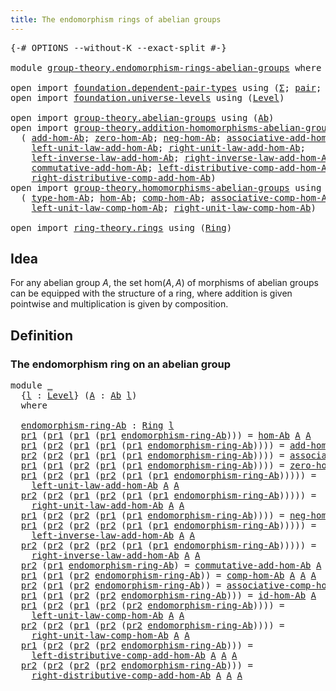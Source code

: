 ```yaml
---
title: The endomorphism rings of abelian groups
---
```


<pre class="Agda"><a id="66" class="Symbol">{-#</a> <a id="70" class="Keyword">OPTIONS</a> <a id="78" class="Pragma">--without-K</a> <a id="90" class="Pragma">--exact-split</a> <a id="104" class="Symbol">#-}</a>

<a id="109" class="Keyword">module</a> <a id="116" href="group-theory.endomorphism-rings-abelian-groups.html" class="Module">group-theory.endomorphism-rings-abelian-groups</a> <a id="163" class="Keyword">where</a>

<a id="170" class="Keyword">open</a> <a id="175" class="Keyword">import</a> <a id="182" href="foundation.dependent-pair-types.html" class="Module">foundation.dependent-pair-types</a> <a id="214" class="Keyword">using</a> <a id="220" class="Symbol">(</a><a id="221" href="foundation-core.dependent-pair-types.html#515" class="Record">Σ</a><a id="222" class="Symbol">;</a> <a id="224" href="foundation-core.dependent-pair-types.html#588" class="InductiveConstructor">pair</a><a id="228" class="Symbol">;</a> <a id="230" href="foundation-core.dependent-pair-types.html#605" class="Field">pr1</a><a id="233" class="Symbol">;</a> <a id="235" href="foundation-core.dependent-pair-types.html#617" class="Field">pr2</a><a id="238" class="Symbol">)</a>
<a id="240" class="Keyword">open</a> <a id="245" class="Keyword">import</a> <a id="252" href="foundation.universe-levels.html" class="Module">foundation.universe-levels</a> <a id="279" class="Keyword">using</a> <a id="285" class="Symbol">(</a><a id="286" href="Agda.Primitive.html#597" class="Postulate">Level</a><a id="291" class="Symbol">)</a>

<a id="294" class="Keyword">open</a> <a id="299" class="Keyword">import</a> <a id="306" href="group-theory.abelian-groups.html" class="Module">group-theory.abelian-groups</a> <a id="334" class="Keyword">using</a> <a id="340" class="Symbol">(</a><a id="341" href="group-theory.abelian-groups.html#2476" class="Function">Ab</a><a id="343" class="Symbol">)</a>
<a id="345" class="Keyword">open</a> <a id="350" class="Keyword">import</a> <a id="357" href="group-theory.addition-homomorphisms-abelian-groups.html" class="Module">group-theory.addition-homomorphisms-abelian-groups</a> <a id="408" class="Keyword">using</a>
  <a id="416" class="Symbol">(</a> <a id="418" href="group-theory.addition-homomorphisms-abelian-groups.html#1203" class="Function">add-hom-Ab</a><a id="428" class="Symbol">;</a> <a id="430" href="group-theory.addition-homomorphisms-abelian-groups.html#1627" class="Function">zero-hom-Ab</a><a id="441" class="Symbol">;</a> <a id="443" href="group-theory.addition-homomorphisms-abelian-groups.html#1757" class="Function">neg-hom-Ab</a><a id="453" class="Symbol">;</a> <a id="455" href="group-theory.addition-homomorphisms-abelian-groups.html#2166" class="Function">associative-add-hom-Ab</a><a id="477" class="Symbol">;</a>
    <a id="483" href="group-theory.addition-homomorphisms-abelian-groups.html#3038" class="Function">left-unit-law-add-hom-Ab</a><a id="507" class="Symbol">;</a> <a id="509" href="group-theory.addition-homomorphisms-abelian-groups.html#3244" class="Function">right-unit-law-add-hom-Ab</a><a id="534" class="Symbol">;</a>
    <a id="540" href="group-theory.addition-homomorphisms-abelian-groups.html#3597" class="Function">left-inverse-law-add-hom-Ab</a><a id="567" class="Symbol">;</a> <a id="569" href="group-theory.addition-homomorphisms-abelian-groups.html#3833" class="Function">right-inverse-law-add-hom-Ab</a><a id="597" class="Symbol">;</a>
    <a id="603" href="group-theory.addition-homomorphisms-abelian-groups.html#2662" class="Function">commutative-add-hom-Ab</a><a id="625" class="Symbol">;</a> <a id="627" href="group-theory.addition-homomorphisms-abelian-groups.html#4249" class="Function">left-distributive-comp-add-hom-Ab</a><a id="660" class="Symbol">;</a>
    <a id="666" href="group-theory.addition-homomorphisms-abelian-groups.html#4623" class="Function">right-distributive-comp-add-hom-Ab</a><a id="700" class="Symbol">)</a>
<a id="702" class="Keyword">open</a> <a id="707" class="Keyword">import</a> <a id="714" href="group-theory.homomorphisms-abelian-groups.html" class="Module">group-theory.homomorphisms-abelian-groups</a> <a id="756" class="Keyword">using</a>
  <a id="764" class="Symbol">(</a> <a id="766" href="group-theory.homomorphisms-abelian-groups.html#1801" class="Function">type-hom-Ab</a><a id="777" class="Symbol">;</a> <a id="779" href="group-theory.homomorphisms-abelian-groups.html#1725" class="Function">hom-Ab</a><a id="785" class="Symbol">;</a> <a id="787" href="group-theory.homomorphisms-abelian-groups.html#4339" class="Function">comp-hom-Ab</a><a id="798" class="Symbol">;</a> <a id="800" href="group-theory.homomorphisms-abelian-groups.html#4628" class="Function">associative-comp-hom-Ab</a><a id="823" class="Symbol">;</a> <a id="825" href="group-theory.homomorphisms-abelian-groups.html#4183" class="Function">id-hom-Ab</a><a id="834" class="Symbol">;</a>
    <a id="840" href="group-theory.homomorphisms-abelian-groups.html#5123" class="Function">left-unit-law-comp-hom-Ab</a><a id="865" class="Symbol">;</a> <a id="867" href="group-theory.homomorphisms-abelian-groups.html#5364" class="Function">right-unit-law-comp-hom-Ab</a><a id="893" class="Symbol">)</a>

<a id="896" class="Keyword">open</a> <a id="901" class="Keyword">import</a> <a id="908" href="ring-theory.rings.html" class="Module">ring-theory.rings</a> <a id="926" class="Keyword">using</a> <a id="932" class="Symbol">(</a><a id="933" href="ring-theory.rings.html#2551" class="Function">Ring</a><a id="937" class="Symbol">)</a>
</pre>
## Idea

For any abelian group $A$, the set $\mathrm{hom}(A,A)$ of morphisms of abelian groups can be equipped with the structure of a ring, where addition is given pointwise and multiplication is given by composition.

## Definition

### The endomorphism ring on an abelian group

<pre class="Agda"><a id="1234" class="Keyword">module</a> <a id="1241" href="group-theory.endomorphism-rings-abelian-groups.html#1241" class="Module">_</a>
  <a id="1245" class="Symbol">{</a><a id="1246" href="group-theory.endomorphism-rings-abelian-groups.html#1246" class="Bound">l</a> <a id="1248" class="Symbol">:</a> <a id="1250" href="Agda.Primitive.html#597" class="Postulate">Level</a><a id="1255" class="Symbol">}</a> <a id="1257" class="Symbol">(</a><a id="1258" href="group-theory.endomorphism-rings-abelian-groups.html#1258" class="Bound">A</a> <a id="1260" class="Symbol">:</a> <a id="1262" href="group-theory.abelian-groups.html#2476" class="Function">Ab</a> <a id="1265" href="group-theory.endomorphism-rings-abelian-groups.html#1246" class="Bound">l</a><a id="1266" class="Symbol">)</a>
  <a id="1270" class="Keyword">where</a>
  
  <a id="1281" href="group-theory.endomorphism-rings-abelian-groups.html#1281" class="Function">endomorphism-ring-Ab</a> <a id="1302" class="Symbol">:</a> <a id="1304" href="ring-theory.rings.html#2551" class="Function">Ring</a> <a id="1309" href="group-theory.endomorphism-rings-abelian-groups.html#1246" class="Bound">l</a>
  <a id="1313" href="foundation-core.dependent-pair-types.html#605" class="Field">pr1</a> <a id="1317" class="Symbol">(</a><a id="1318" href="foundation-core.dependent-pair-types.html#605" class="Field">pr1</a> <a id="1322" class="Symbol">(</a><a id="1323" href="foundation-core.dependent-pair-types.html#605" class="Field">pr1</a> <a id="1327" class="Symbol">(</a><a id="1328" href="foundation-core.dependent-pair-types.html#605" class="Field">pr1</a> <a id="1332" href="group-theory.endomorphism-rings-abelian-groups.html#1281" class="Function">endomorphism-ring-Ab</a><a id="1352" class="Symbol">)))</a> <a id="1356" class="Symbol">=</a> <a id="1358" href="group-theory.homomorphisms-abelian-groups.html#1725" class="Function">hom-Ab</a> <a id="1365" href="group-theory.endomorphism-rings-abelian-groups.html#1258" class="Bound">A</a> <a id="1367" href="group-theory.endomorphism-rings-abelian-groups.html#1258" class="Bound">A</a>
  <a id="1371" href="foundation-core.dependent-pair-types.html#605" class="Field">pr1</a> <a id="1375" class="Symbol">(</a><a id="1376" href="foundation-core.dependent-pair-types.html#617" class="Field">pr2</a> <a id="1380" class="Symbol">(</a><a id="1381" href="foundation-core.dependent-pair-types.html#605" class="Field">pr1</a> <a id="1385" class="Symbol">(</a><a id="1386" href="foundation-core.dependent-pair-types.html#605" class="Field">pr1</a> <a id="1390" class="Symbol">(</a><a id="1391" href="foundation-core.dependent-pair-types.html#605" class="Field">pr1</a> <a id="1395" href="group-theory.endomorphism-rings-abelian-groups.html#1281" class="Function">endomorphism-ring-Ab</a><a id="1415" class="Symbol">))))</a> <a id="1420" class="Symbol">=</a> <a id="1422" href="group-theory.addition-homomorphisms-abelian-groups.html#1203" class="Function">add-hom-Ab</a> <a id="1433" href="group-theory.endomorphism-rings-abelian-groups.html#1258" class="Bound">A</a> <a id="1435" href="group-theory.endomorphism-rings-abelian-groups.html#1258" class="Bound">A</a>
  <a id="1439" href="foundation-core.dependent-pair-types.html#617" class="Field">pr2</a> <a id="1443" class="Symbol">(</a><a id="1444" href="foundation-core.dependent-pair-types.html#617" class="Field">pr2</a> <a id="1448" class="Symbol">(</a><a id="1449" href="foundation-core.dependent-pair-types.html#605" class="Field">pr1</a> <a id="1453" class="Symbol">(</a><a id="1454" href="foundation-core.dependent-pair-types.html#605" class="Field">pr1</a> <a id="1458" class="Symbol">(</a><a id="1459" href="foundation-core.dependent-pair-types.html#605" class="Field">pr1</a> <a id="1463" href="group-theory.endomorphism-rings-abelian-groups.html#1281" class="Function">endomorphism-ring-Ab</a><a id="1483" class="Symbol">))))</a> <a id="1488" class="Symbol">=</a> <a id="1490" href="group-theory.addition-homomorphisms-abelian-groups.html#2166" class="Function">associative-add-hom-Ab</a> <a id="1513" href="group-theory.endomorphism-rings-abelian-groups.html#1258" class="Bound">A</a> <a id="1515" href="group-theory.endomorphism-rings-abelian-groups.html#1258" class="Bound">A</a>
  <a id="1519" href="foundation-core.dependent-pair-types.html#605" class="Field">pr1</a> <a id="1523" class="Symbol">(</a><a id="1524" href="foundation-core.dependent-pair-types.html#605" class="Field">pr1</a> <a id="1528" class="Symbol">(</a><a id="1529" href="foundation-core.dependent-pair-types.html#617" class="Field">pr2</a> <a id="1533" class="Symbol">(</a><a id="1534" href="foundation-core.dependent-pair-types.html#605" class="Field">pr1</a> <a id="1538" class="Symbol">(</a><a id="1539" href="foundation-core.dependent-pair-types.html#605" class="Field">pr1</a> <a id="1543" href="group-theory.endomorphism-rings-abelian-groups.html#1281" class="Function">endomorphism-ring-Ab</a><a id="1563" class="Symbol">))))</a> <a id="1568" class="Symbol">=</a> <a id="1570" href="group-theory.addition-homomorphisms-abelian-groups.html#1627" class="Function">zero-hom-Ab</a> <a id="1582" href="group-theory.endomorphism-rings-abelian-groups.html#1258" class="Bound">A</a> <a id="1584" href="group-theory.endomorphism-rings-abelian-groups.html#1258" class="Bound">A</a>
  <a id="1588" href="foundation-core.dependent-pair-types.html#605" class="Field">pr1</a> <a id="1592" class="Symbol">(</a><a id="1593" href="foundation-core.dependent-pair-types.html#617" class="Field">pr2</a> <a id="1597" class="Symbol">(</a><a id="1598" href="foundation-core.dependent-pair-types.html#605" class="Field">pr1</a> <a id="1602" class="Symbol">(</a><a id="1603" href="foundation-core.dependent-pair-types.html#617" class="Field">pr2</a> <a id="1607" class="Symbol">(</a><a id="1608" href="foundation-core.dependent-pair-types.html#605" class="Field">pr1</a> <a id="1612" class="Symbol">(</a><a id="1613" href="foundation-core.dependent-pair-types.html#605" class="Field">pr1</a> <a id="1617" href="group-theory.endomorphism-rings-abelian-groups.html#1281" class="Function">endomorphism-ring-Ab</a><a id="1637" class="Symbol">)))))</a> <a id="1643" class="Symbol">=</a>
    <a id="1649" href="group-theory.addition-homomorphisms-abelian-groups.html#3038" class="Function">left-unit-law-add-hom-Ab</a> <a id="1674" href="group-theory.endomorphism-rings-abelian-groups.html#1258" class="Bound">A</a> <a id="1676" href="group-theory.endomorphism-rings-abelian-groups.html#1258" class="Bound">A</a>
  <a id="1680" href="foundation-core.dependent-pair-types.html#617" class="Field">pr2</a> <a id="1684" class="Symbol">(</a><a id="1685" href="foundation-core.dependent-pair-types.html#617" class="Field">pr2</a> <a id="1689" class="Symbol">(</a><a id="1690" href="foundation-core.dependent-pair-types.html#605" class="Field">pr1</a> <a id="1694" class="Symbol">(</a><a id="1695" href="foundation-core.dependent-pair-types.html#617" class="Field">pr2</a> <a id="1699" class="Symbol">(</a><a id="1700" href="foundation-core.dependent-pair-types.html#605" class="Field">pr1</a> <a id="1704" class="Symbol">(</a><a id="1705" href="foundation-core.dependent-pair-types.html#605" class="Field">pr1</a> <a id="1709" href="group-theory.endomorphism-rings-abelian-groups.html#1281" class="Function">endomorphism-ring-Ab</a><a id="1729" class="Symbol">)))))</a> <a id="1735" class="Symbol">=</a>
    <a id="1741" href="group-theory.addition-homomorphisms-abelian-groups.html#3244" class="Function">right-unit-law-add-hom-Ab</a> <a id="1767" href="group-theory.endomorphism-rings-abelian-groups.html#1258" class="Bound">A</a> <a id="1769" href="group-theory.endomorphism-rings-abelian-groups.html#1258" class="Bound">A</a>
  <a id="1773" href="foundation-core.dependent-pair-types.html#605" class="Field">pr1</a> <a id="1777" class="Symbol">(</a><a id="1778" href="foundation-core.dependent-pair-types.html#617" class="Field">pr2</a> <a id="1782" class="Symbol">(</a><a id="1783" href="foundation-core.dependent-pair-types.html#617" class="Field">pr2</a> <a id="1787" class="Symbol">(</a><a id="1788" href="foundation-core.dependent-pair-types.html#605" class="Field">pr1</a> <a id="1792" class="Symbol">(</a><a id="1793" href="foundation-core.dependent-pair-types.html#605" class="Field">pr1</a> <a id="1797" href="group-theory.endomorphism-rings-abelian-groups.html#1281" class="Function">endomorphism-ring-Ab</a><a id="1817" class="Symbol">))))</a> <a id="1822" class="Symbol">=</a> <a id="1824" href="group-theory.addition-homomorphisms-abelian-groups.html#1757" class="Function">neg-hom-Ab</a> <a id="1835" href="group-theory.endomorphism-rings-abelian-groups.html#1258" class="Bound">A</a> <a id="1837" href="group-theory.endomorphism-rings-abelian-groups.html#1258" class="Bound">A</a>
  <a id="1841" href="foundation-core.dependent-pair-types.html#605" class="Field">pr1</a> <a id="1845" class="Symbol">(</a><a id="1846" href="foundation-core.dependent-pair-types.html#617" class="Field">pr2</a> <a id="1850" class="Symbol">(</a><a id="1851" href="foundation-core.dependent-pair-types.html#617" class="Field">pr2</a> <a id="1855" class="Symbol">(</a><a id="1856" href="foundation-core.dependent-pair-types.html#617" class="Field">pr2</a> <a id="1860" class="Symbol">(</a><a id="1861" href="foundation-core.dependent-pair-types.html#605" class="Field">pr1</a> <a id="1865" class="Symbol">(</a><a id="1866" href="foundation-core.dependent-pair-types.html#605" class="Field">pr1</a> <a id="1870" href="group-theory.endomorphism-rings-abelian-groups.html#1281" class="Function">endomorphism-ring-Ab</a><a id="1890" class="Symbol">)))))</a> <a id="1896" class="Symbol">=</a>
    <a id="1902" href="group-theory.addition-homomorphisms-abelian-groups.html#3597" class="Function">left-inverse-law-add-hom-Ab</a> <a id="1930" href="group-theory.endomorphism-rings-abelian-groups.html#1258" class="Bound">A</a> <a id="1932" href="group-theory.endomorphism-rings-abelian-groups.html#1258" class="Bound">A</a>
  <a id="1936" href="foundation-core.dependent-pair-types.html#617" class="Field">pr2</a> <a id="1940" class="Symbol">(</a><a id="1941" href="foundation-core.dependent-pair-types.html#617" class="Field">pr2</a> <a id="1945" class="Symbol">(</a><a id="1946" href="foundation-core.dependent-pair-types.html#617" class="Field">pr2</a> <a id="1950" class="Symbol">(</a><a id="1951" href="foundation-core.dependent-pair-types.html#617" class="Field">pr2</a> <a id="1955" class="Symbol">(</a><a id="1956" href="foundation-core.dependent-pair-types.html#605" class="Field">pr1</a> <a id="1960" class="Symbol">(</a><a id="1961" href="foundation-core.dependent-pair-types.html#605" class="Field">pr1</a> <a id="1965" href="group-theory.endomorphism-rings-abelian-groups.html#1281" class="Function">endomorphism-ring-Ab</a><a id="1985" class="Symbol">)))))</a> <a id="1991" class="Symbol">=</a>
    <a id="1997" href="group-theory.addition-homomorphisms-abelian-groups.html#3833" class="Function">right-inverse-law-add-hom-Ab</a> <a id="2026" href="group-theory.endomorphism-rings-abelian-groups.html#1258" class="Bound">A</a> <a id="2028" href="group-theory.endomorphism-rings-abelian-groups.html#1258" class="Bound">A</a>
  <a id="2032" href="foundation-core.dependent-pair-types.html#617" class="Field">pr2</a> <a id="2036" class="Symbol">(</a><a id="2037" href="foundation-core.dependent-pair-types.html#605" class="Field">pr1</a> <a id="2041" href="group-theory.endomorphism-rings-abelian-groups.html#1281" class="Function">endomorphism-ring-Ab</a><a id="2061" class="Symbol">)</a> <a id="2063" class="Symbol">=</a> <a id="2065" href="group-theory.addition-homomorphisms-abelian-groups.html#2662" class="Function">commutative-add-hom-Ab</a> <a id="2088" href="group-theory.endomorphism-rings-abelian-groups.html#1258" class="Bound">A</a> <a id="2090" href="group-theory.endomorphism-rings-abelian-groups.html#1258" class="Bound">A</a>
  <a id="2094" href="foundation-core.dependent-pair-types.html#605" class="Field">pr1</a> <a id="2098" class="Symbol">(</a><a id="2099" href="foundation-core.dependent-pair-types.html#605" class="Field">pr1</a> <a id="2103" class="Symbol">(</a><a id="2104" href="foundation-core.dependent-pair-types.html#617" class="Field">pr2</a> <a id="2108" href="group-theory.endomorphism-rings-abelian-groups.html#1281" class="Function">endomorphism-ring-Ab</a><a id="2128" class="Symbol">))</a> <a id="2131" class="Symbol">=</a> <a id="2133" href="group-theory.homomorphisms-abelian-groups.html#4339" class="Function">comp-hom-Ab</a> <a id="2145" href="group-theory.endomorphism-rings-abelian-groups.html#1258" class="Bound">A</a> <a id="2147" href="group-theory.endomorphism-rings-abelian-groups.html#1258" class="Bound">A</a> <a id="2149" href="group-theory.endomorphism-rings-abelian-groups.html#1258" class="Bound">A</a>
  <a id="2153" href="foundation-core.dependent-pair-types.html#617" class="Field">pr2</a> <a id="2157" class="Symbol">(</a><a id="2158" href="foundation-core.dependent-pair-types.html#605" class="Field">pr1</a> <a id="2162" class="Symbol">(</a><a id="2163" href="foundation-core.dependent-pair-types.html#617" class="Field">pr2</a> <a id="2167" href="group-theory.endomorphism-rings-abelian-groups.html#1281" class="Function">endomorphism-ring-Ab</a><a id="2187" class="Symbol">))</a> <a id="2190" class="Symbol">=</a> <a id="2192" href="group-theory.homomorphisms-abelian-groups.html#4628" class="Function">associative-comp-hom-Ab</a> <a id="2216" href="group-theory.endomorphism-rings-abelian-groups.html#1258" class="Bound">A</a> <a id="2218" href="group-theory.endomorphism-rings-abelian-groups.html#1258" class="Bound">A</a> <a id="2220" href="group-theory.endomorphism-rings-abelian-groups.html#1258" class="Bound">A</a> <a id="2222" href="group-theory.endomorphism-rings-abelian-groups.html#1258" class="Bound">A</a>
  <a id="2226" href="foundation-core.dependent-pair-types.html#605" class="Field">pr1</a> <a id="2230" class="Symbol">(</a><a id="2231" href="foundation-core.dependent-pair-types.html#605" class="Field">pr1</a> <a id="2235" class="Symbol">(</a><a id="2236" href="foundation-core.dependent-pair-types.html#617" class="Field">pr2</a> <a id="2240" class="Symbol">(</a><a id="2241" href="foundation-core.dependent-pair-types.html#617" class="Field">pr2</a> <a id="2245" href="group-theory.endomorphism-rings-abelian-groups.html#1281" class="Function">endomorphism-ring-Ab</a><a id="2265" class="Symbol">)))</a> <a id="2269" class="Symbol">=</a> <a id="2271" href="group-theory.homomorphisms-abelian-groups.html#4183" class="Function">id-hom-Ab</a> <a id="2281" href="group-theory.endomorphism-rings-abelian-groups.html#1258" class="Bound">A</a>
  <a id="2285" href="foundation-core.dependent-pair-types.html#605" class="Field">pr1</a> <a id="2289" class="Symbol">(</a><a id="2290" href="foundation-core.dependent-pair-types.html#617" class="Field">pr2</a> <a id="2294" class="Symbol">(</a><a id="2295" href="foundation-core.dependent-pair-types.html#605" class="Field">pr1</a> <a id="2299" class="Symbol">(</a><a id="2300" href="foundation-core.dependent-pair-types.html#617" class="Field">pr2</a> <a id="2304" class="Symbol">(</a><a id="2305" href="foundation-core.dependent-pair-types.html#617" class="Field">pr2</a> <a id="2309" href="group-theory.endomorphism-rings-abelian-groups.html#1281" class="Function">endomorphism-ring-Ab</a><a id="2329" class="Symbol">))))</a> <a id="2334" class="Symbol">=</a>
    <a id="2340" href="group-theory.homomorphisms-abelian-groups.html#5123" class="Function">left-unit-law-comp-hom-Ab</a> <a id="2366" href="group-theory.endomorphism-rings-abelian-groups.html#1258" class="Bound">A</a> <a id="2368" href="group-theory.endomorphism-rings-abelian-groups.html#1258" class="Bound">A</a>
  <a id="2372" href="foundation-core.dependent-pair-types.html#617" class="Field">pr2</a> <a id="2376" class="Symbol">(</a><a id="2377" href="foundation-core.dependent-pair-types.html#617" class="Field">pr2</a> <a id="2381" class="Symbol">(</a><a id="2382" href="foundation-core.dependent-pair-types.html#605" class="Field">pr1</a> <a id="2386" class="Symbol">(</a><a id="2387" href="foundation-core.dependent-pair-types.html#617" class="Field">pr2</a> <a id="2391" class="Symbol">(</a><a id="2392" href="foundation-core.dependent-pair-types.html#617" class="Field">pr2</a> <a id="2396" href="group-theory.endomorphism-rings-abelian-groups.html#1281" class="Function">endomorphism-ring-Ab</a><a id="2416" class="Symbol">))))</a> <a id="2421" class="Symbol">=</a>
    <a id="2427" href="group-theory.homomorphisms-abelian-groups.html#5364" class="Function">right-unit-law-comp-hom-Ab</a> <a id="2454" href="group-theory.endomorphism-rings-abelian-groups.html#1258" class="Bound">A</a> <a id="2456" href="group-theory.endomorphism-rings-abelian-groups.html#1258" class="Bound">A</a>
  <a id="2460" href="foundation-core.dependent-pair-types.html#605" class="Field">pr1</a> <a id="2464" class="Symbol">(</a><a id="2465" href="foundation-core.dependent-pair-types.html#617" class="Field">pr2</a> <a id="2469" class="Symbol">(</a><a id="2470" href="foundation-core.dependent-pair-types.html#617" class="Field">pr2</a> <a id="2474" class="Symbol">(</a><a id="2475" href="foundation-core.dependent-pair-types.html#617" class="Field">pr2</a> <a id="2479" href="group-theory.endomorphism-rings-abelian-groups.html#1281" class="Function">endomorphism-ring-Ab</a><a id="2499" class="Symbol">)))</a> <a id="2503" class="Symbol">=</a>
    <a id="2509" href="group-theory.addition-homomorphisms-abelian-groups.html#4249" class="Function">left-distributive-comp-add-hom-Ab</a> <a id="2543" href="group-theory.endomorphism-rings-abelian-groups.html#1258" class="Bound">A</a> <a id="2545" href="group-theory.endomorphism-rings-abelian-groups.html#1258" class="Bound">A</a> <a id="2547" href="group-theory.endomorphism-rings-abelian-groups.html#1258" class="Bound">A</a>
  <a id="2551" href="foundation-core.dependent-pair-types.html#617" class="Field">pr2</a> <a id="2555" class="Symbol">(</a><a id="2556" href="foundation-core.dependent-pair-types.html#617" class="Field">pr2</a> <a id="2560" class="Symbol">(</a><a id="2561" href="foundation-core.dependent-pair-types.html#617" class="Field">pr2</a> <a id="2565" class="Symbol">(</a><a id="2566" href="foundation-core.dependent-pair-types.html#617" class="Field">pr2</a> <a id="2570" href="group-theory.endomorphism-rings-abelian-groups.html#1281" class="Function">endomorphism-ring-Ab</a><a id="2590" class="Symbol">)))</a> <a id="2594" class="Symbol">=</a>
    <a id="2600" href="group-theory.addition-homomorphisms-abelian-groups.html#4623" class="Function">right-distributive-comp-add-hom-Ab</a> <a id="2635" href="group-theory.endomorphism-rings-abelian-groups.html#1258" class="Bound">A</a> <a id="2637" href="group-theory.endomorphism-rings-abelian-groups.html#1258" class="Bound">A</a> <a id="2639" href="group-theory.endomorphism-rings-abelian-groups.html#1258" class="Bound">A</a>
</pre>